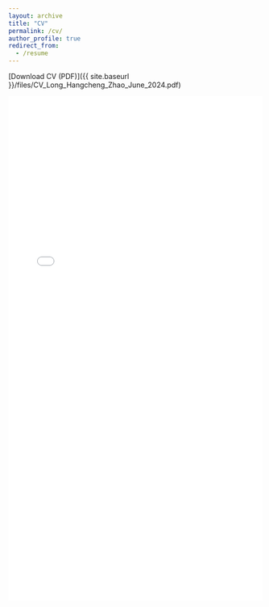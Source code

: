 ```yaml
---
layout: archive
title: "CV"
permalink: /cv/
author_profile: true
redirect_from:
  - /resume
---
```


[Download CV (PDF)]({{ site.baseurl }}/files/CV_Long_Hangcheng_Zhao_June_2024.pdf)

<iframe src="{{ site.baseurl }}/files/CV_Long_Hangcheng_Zhao_June_2024.pdf" style="width:100%; height:1000px;" frameborder="0"></iframe>

